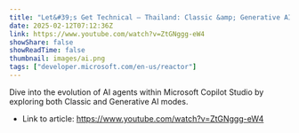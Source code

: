 ```yaml
---
title: "Let&#39;s Get Technical – Thailand: Classic &amp; Generative AI Mode of AI Agent in Microsoft Copilot Studio"
date: 2025-02-12T07:12:36Z
link: https://www.youtube.com/watch?v=ZtGNggg-eW4
showShare: false
showReadTime: false
thumbnail: images/ai.png
tags: ["developer.microsoft.com/en-us/reactor"]
---
```

Dive into the evolution of AI agents within Microsoft Copilot Studio by exploring both Classic and Generative AI modes.

- Link to article: https://www.youtube.com/watch?v=ZtGNggg-eW4